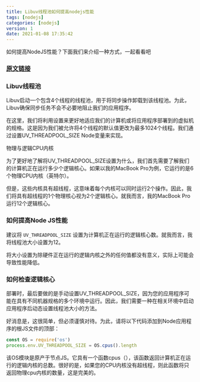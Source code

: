 ```yaml
---
title: Libuv线程池如何提高nodejs性能
tags: [nodejs]
categories: [nodejs]
version: 1
date: 2021-01-08 17:35:42
---
```

如何提高NodeJS性能？下面我们来介绍一种方式，一起看看吧
<!-- more -->

### [原文链接](https://hackernoon.com/how-libuv-thread-pool-can-boost-your-node-js-performance-bel3tyf)

### Libuv线程池
Libuv启动一个包含4个线程的线程池，用于将同步操作卸载到该线程池。为此，Libuv确保同步任务不会不必要地阻止我们的应用程序。

在这里，我们将利用设置来更好地适应我们的计算机或将应用程序部署到的虚拟机的规格。这是因为我们被允许将4个线程的默认值更改为最多1024个线程。我们通过设置UV_THREADPOOL_SIZE Node变量来实现。

物理与逻辑CPU内核

为了更好地了解将UV_THREADPOOL_SIZE设置为什么，我们首先需要了解我们的计算机正在运行多少个逻辑核心。如果以我的MacBook Pro为例，它运行的是6个物理CPU内核（英特尔）。

但是，这些内核具有超线程，这意味着每个内核可以同时运行2个操作。因此，我们将具有超线程的1个物理核心视为2个逻辑核心。就我而言，我的MacBook Pro运行12个逻辑核心。

### 如何提高Node JS性能

建议将 `UV_THREADPOOL_SIZE` 设置为计算机正在运行的逻辑核心数。就我而言，我将线程池大小设置为12。

将大小设置为除硬件正在运行的逻辑内核之外的任何值都没有意义，实际上可能会导致性能降低。

### 如何检查逻辑核心

部署时，最后要做的是手动设置UV_THREADPOOL_SIZE，因为您的应用程序可能在具有不同机器规格的多个环境中运行。因此，我们需要一种在相关环境中启动应用程序后动态设置线程池大小的方法。

好消息是，这很简单，但必须谨慎对待。为此，请将以下代码添加到Node应用程序的根JS文件的顶部：

``` JavaScript
const OS = require('os')
process.env.UV_THREADPOOL_SIZE = OS.cpus().length
```

该OS模块是原产于节点JS。它具有一个函数cpus（），该函数返回计算机正在运行的逻辑内核的总数。很好的是，如果您的CPU内核没有超线程，则此函数将只返回物理cpu内核的数量，这是完美的。
